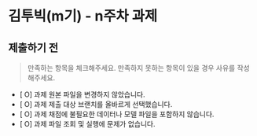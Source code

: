 # 김투빅(m기) - n주차 과제

<!-- PR 오픈 전, 제목의 이름과 기수, 주차를 편집해주세요! -->

## 제출하기 전

> 만족하는 항목을 체크해주세요. 만족하지 못하는 항목이 있을 경우 사유를 작성해주세요.

- [ O] 과제 원본 파일을 변경하지 않았습니다.
- [ O] 과제 제출 대상 브랜치를 올바르게 선택했습니다.
- [ O] 과제 채점에 불필요한 데이터나 모델 파일을 포함하지 않습니다.
- [ O] 과제 파일 조회 및 실행에 문제가 없습니다.

